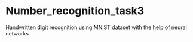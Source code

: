 # Number_recognition_task3
Handwritten digit recognition using MNIST dataset with the help of neural networks.
